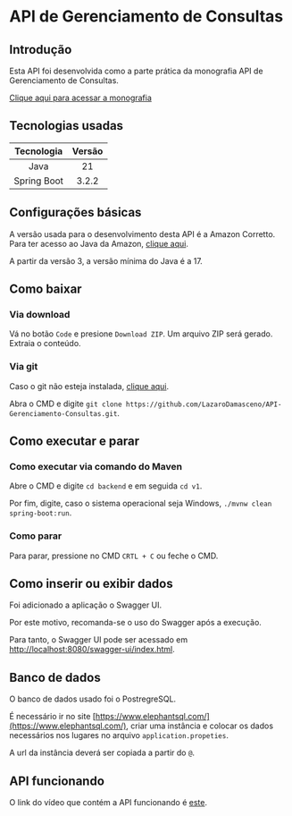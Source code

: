 # API de Gerenciamento de Consultas

## Introdução

Esta API foi desenvolvida como a parte prática da monografia API de Gerenciamento de Consultas.

[Clique aqui para acessar a monografia](https://1drv.ms/b/s!AmEkfpapXCEszhsEph9g0q91Yo50?e=GojKgE)

## Tecnologias usadas

|Tecnologia|Versão|
|:-:|:-:|
|Java|21|
|Spring Boot|3.2.2|

## Configurações básicas

A versão usada para o desenvolvimento desta API é a Amazon Corretto. Para ter acesso ao Java da Amazon, [clique aqui](https://docs.aws.amazon.com/corretto/latest/corretto-21-ug/downloads-list.html).

A partir da versão 3, a versão mínima do Java é a 17.

## Como baixar

### Via download

Vá no botão `Code` e presione `Download ZIP`. Um arquivo ZIP será gerado. Extraia o conteúdo.

### Via git

Caso o git não esteja instalada, [clique aqui](https://git-scm.com/downloads).

Abra o CMD e digite `git clone https://github.com/LazaroDamasceno/API-Gerenciamento-Consultas.git`.

## Como executar e parar

### Como executar via comando do Maven

Abre o CMD e digite `cd backend` e em seguida `cd v1`. 

Por fim, digite, caso o sistema operacional seja Windows, `./mvnw clean spring-boot:run`.

### Como parar

Para parar, pressione no CMD `CRTL + C` ou feche o CMD.

## Como inserir ou exibir dados

Foi adicionado a aplicação o Swagger UI. 

Por este motivo, recomanda-se o uso do Swagger após a execução. 

Para tanto, o Swagger UI pode ser acessado em [http://localhost:8080/swagger-ui/index.html](http://localhost:8080/swagger-ui/index.html).

## Banco de dados

O banco de dados usado foi o PostregreSQL.

É necessário ir no site [https://www.elephantsql.com/](https://www.elephantsql.com/), criar uma instância e colocar os dados necessários nos lugares no arquivo `application.propeties`.

A url da instância deverá ser copiada a partir do `@`.

## API funcionando

O link do vídeo que contém a API funcionando é [este](https://youtu.be/FJ6vMU-Udco).
